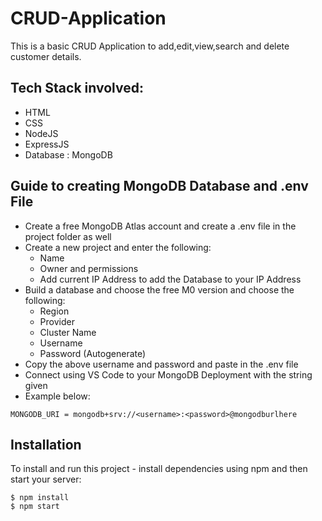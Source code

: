 # CRUD-Application

This is a basic CRUD Application to add,edit,view,search and delete customer details.
## Tech Stack involved:
- HTML
- CSS
- NodeJS
- ExpressJS
- Database : MongoDB

## Guide to creating MongoDB Database and .env File
- Create a free MongoDB Atlas account and create a .env file in the project folder as well
- Create a new project and enter the following:
    - Name
    - Owner and permissions 
    - Add current IP Address to add the Database to your IP Address
- Build a database and choose the free M0 version and choose the following:
    - Region
    - Provider
    - Cluster Name
    - Username
    - Password (Autogenerate)
- Copy the above username and password and paste in the .env file
- Connect using VS Code to your MongoDB Deployment with the string given
- Example below:

```
MONGODB_URI = mongodb+srv://<username>:<password>@mongodburlhere
```

## Installation
To install and run this project - install dependencies using npm and then start your server:

```
$ npm install
$ npm start
```

